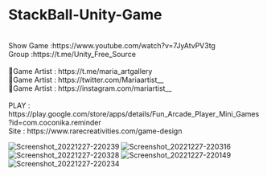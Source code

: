 # StackBall-Unity-Game
<br />
Show Game :https://www.youtube.com/watch?v=7JyAtvPV3tg<br />
Group :https://t.me/Unity_Free_Source<br /><br />
🎨Game Artist : https://t.me/maria_artgallery<br />
🎨Game Artist : https://twitter.com/Mariaartist__<br />
🎨Game Artist : https://instagram.com/mariartist__<br /><br />
PLAY : https://play.google.com/store/apps/details/Fun_Arcade_Player_Mini_Games?id=com.coconika.reminder<br />
Site : https://www.rarecreativities.com/game-design <br />

![Screenshot_20221227-220239](https://user-images.githubusercontent.com/83016119/209716928-2ebcbf18-1905-4c84-98a1-b403d05ab838.png)
![Screenshot_20221227-220316](https://user-images.githubusercontent.com/83016119/209716939-9fe55b38-4a6c-4828-be44-c3436d741308.png)
![Screenshot_20221227-220328](https://user-images.githubusercontent.com/83016119/209716942-7e6e6b8e-6a40-488c-a37d-bde029a2d049.png)
![Screenshot_20221227-220149](https://user-images.githubusercontent.com/83016119/209716945-e8812896-b7d2-4e69-bdaf-d896cdd1d172.png)
![Screenshot_20221227-220234](https://user-images.githubusercontent.com/83016119/209716947-447e7d6c-e29f-47f9-9e52-7e468975591b.png)
